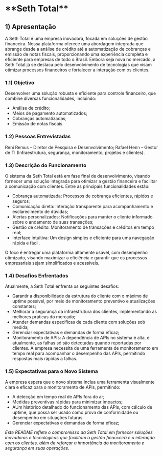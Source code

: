 
<h1>**Seth Total**</h1>

<h2>1) Apresentação</h2>
<p> A Seth Total é uma empresa inovadora, focada em soluções de gestão financeira. Nossa plataforma oferece uma abordagem integrada que abrange desde a análise de crédito até a automatização de cobranças e emissão de notas fiscais, proporcionando uma experiência completa e eficiente para empresas de todo o Brasil. Embora seja nova no mercado, a Seth Total já se destaca pelo desenvolvimento de tecnologias que visam otimizar processos financeiros e fortalecer a interação com os clientes.</p>

<h3>1.1) Objetivo</h3>
<p>Desenvolver uma solução robusta e eficiente para controle financeiro, que combine diversas funcionalidades, incluindo:</p>
<ul>
  <li>Análise de crédito;</li>
  <li>Meios de pagamento automatizados;</li>
  <li>Cobranças automatizadas;</li>
  <li>Emissão de notas fiscais.</li>
</ul>
 
<h3>1.2) Pessoas Entrevistadas</h3>
Reni Remus – Diretor de Pesquisa e Desenvolvimento;
Rafael Henn – Gestor de TI (Infraestrutura, segurança, monitoramento, projetos e clientes).

<h3>1.3) Descrição do Funcionamento</h3>
<p>O sistema da Seth Total está em fase final de desenvolvimento, visando fornecer uma solução integrada para otimizar a gestão financeira e facilitar a comunicação com clientes. Entre as principais funcionalidades estão:</p>
<ul>
  <li>Cobrança automatizada: Processos de cobrança eficientes, rápidos e seguros;</li>
  <li>Comunicação direta: Interação transparente para acompanhamento e esclarecimento de dúvidas;</li>
  <li>Alertas personalizados: Notificações para manter o cliente informado sobre o andamento de suas transações;</li>
  <li>Gestão de crédito: Monitoramento de transações e créditos em tempo real;</li>
  <li>Interface intuitiva: Um design simples e eficiente para uma navegação rápida e fácil.</li>
</ul>
<p>O foco é entregar uma plataforma altamente usável, com desempenho otimizado, visando maximizar a eficiência e garantir que os processos empresariais sejam simplificados e acessíveis.</p>

<h3>1.4) Desafios Enfrentados</h3>
<p>Atualmente, a Seth Total enfrenta os seguintes desafios:</p>
<ul>
  <li>Garantir a disponibilidade da estrutura do cliente com o máximo de uptime possível, por meio de monitoramento preventivo e atualizações constantes;</li>
  <li>Melhorar a segurança da infraestrutura dos clientes, implementando as melhores práticas do mercado;</li>
  <li>Atender demandas específicas de cada cliente com soluções sob medida;</li>
  <li>Gerenciar expectativas e demandas de forma eficaz;</li>
  <li>Monitoramento de APIs: A dependência de APIs no sistema é alta, e atualmente, as falhas só são detectadas quando reportadas por clientes. A empresa necessita de uma ferramenta de monitoramento em tempo real para acompanhar o desempenho das APIs, permitindo respostas mais rápidas a falhas.</li>
</ul>

<h3>1.5) Expectativas para o Novo Sistema</h3>
<p>A empresa espera que o novo sistema inclua uma ferramenta visualmente clara e eficaz para o monitoramento de APIs, permitindo:</p>
<ul>
  <li>A detecção em tempo real de APIs fora do ar;</li>
  <li>Medidas preventivas rápidas para minimizar impactos;</li>
  <li>AUm histórico detalhado do funcionamento das APIs, com cálculo de uptime, que possa ser usado como prova de conformidade ou desempenho em situações futuras.</li>
  <li>Gerenciar expectativas e demandas de forma eficaz;</li>
</ul>

_Este README reflete o compromisso da Seth Total em fornecer soluções inovadoras e tecnológicas que facilitam a gestão financeira e a interação com os clientes, além de reforçar a importância do monitoramento e segurança em suas operações._
